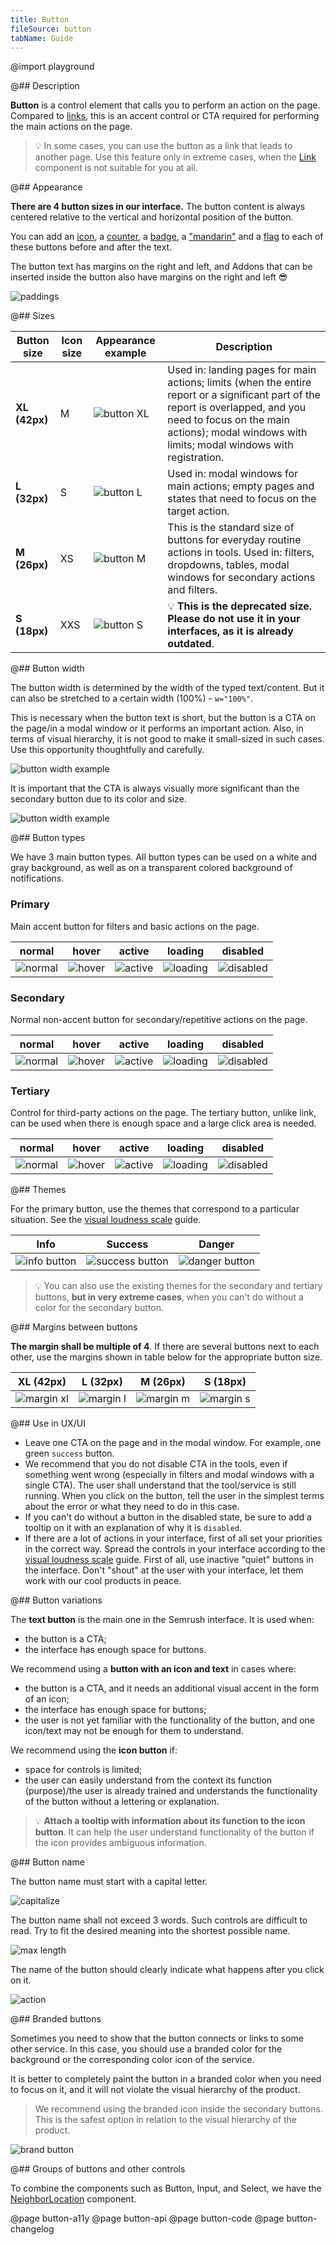 ```yaml
---
title: Button
fileSource: button
tabName: Guide
---
```


@import playground

@## Description

**Button** is a control element that calls you to perform an action on the page. Compared to [links](/components/link/), this is an accent control or CTA required for performing the main actions on the page.

> 💡 In some cases, you can use the button as a link that leads to another page. Use this feature only in extreme cases, when the [Link](/components/link/) component is not suitable for you at all.

@## Appearance

**There are 4 button sizes in our interface.** The button content is always centered relative to the vertical and horizontal position of the button.

You can add an [icon](/style/icon/), a [counter](/components/counter/), a [badge](/components/badge/), a ["mandarin"](/components/dot/) and a [flag](/components/flags/) to each of these buttons before and after the text.

The button text has margins on the right and left, and Addons that can be inserted inside the button also have margins on the right and left 😎

![paddings](static/paddings.png)

@## Sizes

| Button size   | Icon size | Appearance example               | Description                                                                                                                                                                                                                        |
| ------------- | --------- | -------------------------------- | ---------------------------------------------------------------------------------------------------------------------------------------------------------------------------------------------------------------------------------- |
| **XL (42px)** | M         | ![button XL](static/size_xl.png) | Used in: landing pages for main actions; limits (when the entire report or a significant part of the report is overlapped, and you need to focus on the main actions); modal windows with limits; modal windows with registration. |
| **L (32px)**  | S         | ![button L](static/size_l.png)   | Used in: modal windows for main actions; empty pages and states that need to focus on the target action.                                                                                                                           |
| **M (26px)**  | XS        | ![button M](static/size_m.png)   | This is the standard size of buttons for everyday routine actions in tools. Used in: filters, dropdowns, tables, modal windows for secondary actions and filters.                                                                  |
| **S (18px)**  | XXS       | ![button S](static/size_s.png)   | 💡 **This is the deprecated size. Please do not use it in your interfaces, as it is already outdated**.                                                                                                                            |

@## Button width

The button width is determined by the width of the typed text/content. But it can also be stretched to a certain width (100%) - `w="100%"`.

This is necessary when the button text is short, but the button is a CTA on the page/in a modal window or it performs an important action. Also, in terms of visual hierarchy, it is not good to make it small-sized in such cases. Use this opportunity thoughtfully and carefully.

![button width example](static/button-width.png)

It is important that the CTA is always visually more significant than the secondary button due to its color and size.

![button width example](static/button-width2.png)

@## Button types

We have 3 main button types. All button types can be used on a white and gray background, as well as on a transparent colored background of notifications.

### Primary

Main accent button for filters and basic actions on the page.

|               normal                |               hover               |               active                |                loading                | disabled                                |
| :---------------------------------: | :-------------------------------: | :---------------------------------: | :-----------------------------------: | --------------------------------------- |
| ![normal](static/button-normal.png) | ![hover](static/button-hover.png) | ![active](static/button-active.png) | ![loading](static/button-loading.png) | ![disabled](static/button-disabled.png) |

### Secondary

Normal non-accent button for secondary/repetitive actions on the page.

|             normal              |                hover                 |                 active                 |                 loading                  | disabled                                   |
| :-----------------------------: | :----------------------------------: | :------------------------------------: | :--------------------------------------: | ------------------------------------------ |
| ![normal](static/secondary.png) | ![hover](static/secondary-hover.png) | ![active](static/secondary-active.png) | ![loading](static/secondary-loading.png) | ![disabled](static/secondary-disabled.png) |

### Tertiary

Control for third-party actions on the page. The tertiary button, unlike link, can be used when there is enough space and a large click area is needed.

|             normal             |                hover                |                active                 |                 loading                 | disabled                                  |
| :----------------------------: | :---------------------------------: | :-----------------------------------: | :-------------------------------------: | ----------------------------------------- |
| ![normal](static/tertiary.png) | ![hover](static/tertiary-hover.png) | ![active](static/tertiary-active.png) | ![loading](static/tertiary-loading.png) | ![disabled](static/tertiary-disabled.png) |

@## Themes

For the primary button, use the themes that correspond to a particular situation. See the [visual loudness scale](/patterns/visual-loudness-scale) guide.

| Info                                 | Success                                    | Danger                                   |
| ------------------------------------ | ------------------------------------------ | ---------------------------------------- |
| ![info button](static/info-butt.png) | ![success button](static/success-butt.png) | ![danger button](static/danger-butt.png) |

> 💡 You can also use the existing themes for the secondary and tertiary buttons, **but in very extreme cases**, when you can't do without a color for the secondary button.

@## Margins between buttons

**The margin shall be multiple of 4**. If there are several buttons next to each other, use the margins shown in table below for the appropriate button size.

|             XL (42px)              |             L (32px)              |             M (26px)              |             S (18px)              |
| :--------------------------------: | :-------------------------------: | :-------------------------------: | :-------------------------------: |
| ![margin xl](static/padding-1.png) | ![margin l](static/padding-2.png) | ![margin m](static/padding-3.png) | ![margin s](static/padding-4.png) |

@## Use in UX/UI

- Leave one CTA on the page and in the modal window. For example, one green `success` button.
- We recommend that you do not disable CTA in the tools, even if something went wrong (especially in filters and modal windows with a single CTA). The user shall understand that the tool/service is still running. When you click on the button, tell the user in the simplest terms about the error or what they need to do in this case.
- If you can't do without a button in the disabled state, be sure to add a tooltip on it with an explanation of why it is `disabled`.
- If there are a lot of actions in your interface, first of all set your priorities in the correct way. Spread the controls in your interface according to the [visual loudness scale](/patterns/visual-loudness-scale) guide. First of all, use inactive "quiet" buttons in the interface. Don't "shout" at the user with your interface, let them work with our cool products in peace.

@## Button variations

The **text button** is the main one in the Semrush interface. It is used when:

- the button is a CTA;
- the interface has enough space for buttons.

We recommend using a **button with an icon and text** in cases where:

- the button is a CTA, and it needs an additional visual accent in the form of an icon;
- the interface has enough space for buttons;
- the user is not yet familiar with the functionality of the button, and one icon/text may not be enough for them to understand.

We recommend using the **icon button** if:

- space for controls is limited;
- the user can easily understand from the context its function (purpose)/the user is already trained and understands the functionality of the button without a lettering or explanation.

> 💡 **Attach a tooltip with information about its function to the icon button**. It can help the user understand functionality of the button if the icon provides ambiguous information.

@## Button name

The button name must start with a capital letter.

![capitalize](static/capitalize.png)

The button name shall not exceed 3 words. Such controls are difficult to read. Try to fit the desired meaning into the shortest possible name.

![max length](static/max_length.png)

The name of the button should clearly indicate what happens after you click on it.

![action](static/define_action.png)

@## Branded buttons

Sometimes you need to show that the button connects or links to some other service. In this case, you should use a branded color for the background or the corresponding color icon of the service.

It is better to completely paint the button in a branded color when you need to focus on it, and it will not violate the visual hierarchy of the product.

> We recommend using the branded icon inside the secondary buttons. This is the safest option in relation to the visual hierarchy of the product.

![brand button](static/button-brand.png)

@## Groups of buttons and other controls

To combine the components such as Button, Input, and Select, we have the [NeighborLocation](/utils/neighbor-location) component.

@page button-a11y
@page button-api
@page button-code
@page button-changelog

